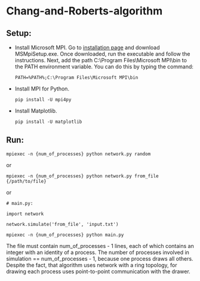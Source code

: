 ﻿# Chang-and-Roberts-algorithm

## Setup:

* Install Microsoft MPI. Go to [installation page](https://www.microsoft.com/en-us/download/details.aspx?id=54607) and download MSMpiSetup.exe. Once downloaded, run the executable and follow the instructions.
  Next, add the path C:\Program Files\Microsoft MPI\bin to the PATH environment variable. You can do this by typing the command:
  ```
  PATH=%PATH%;C:\Program Files\Microsoft MPI\bin
  ```

* Install MPI for Python.
  ```
  pip install -U mpi4py
  ```

* Install Matplotlib.
  ```
  pip install -U matplotlib
  ```
## Run:
  ```
  mpiexec -n {num_of_processes} python network.py random
  ```
  or
  ```
  mpiexec -n {num_of_processes} python network.py from_file {/path/to/file}
  ```
  or
  ```
  # main.py:

  import network

  network.simulate('from_file', 'input.txt')
  ```
  ```
  mpiexec -n {num_of_processes} python main.py
  ```

  The file must contain num_of_processes - 1 lines, each of which contains an integer with an identity of a process. The number of processes involved in simulation == num_of_processes - 1, because one process draws all others.
  Despite the fact, that algorithm uses network with a ring topology, for drawing each process uses point-to-point communication with the drawer.
